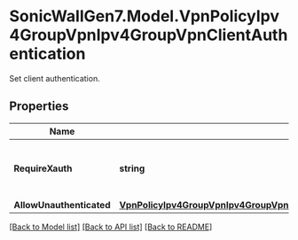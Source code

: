 # SonicWallGen7.Model.VpnPolicyIpv4GroupVpnIpv4GroupVpnClientAuthentication
Set client authentication.

## Properties

Name | Type | Description | Notes
------------ | ------------- | ------------- | -------------
**RequireXauth** | **string** | Enable XAUTH checking for VPN policy. | [optional] 
**AllowUnauthenticated** | [**VpnPolicyIpv4GroupVpnIpv4GroupVpnClientAuthenticationAllowUnauthenticatedAllowUnauthenticated**](VpnPolicyIpv4GroupVpnIpv4GroupVpnClientAuthenticationAllowUnauthenticatedAllowUnauthenticated.md) |  | [optional] 

[[Back to Model list]](../README.md#documentation-for-models) [[Back to API list]](../README.md#documentation-for-api-endpoints) [[Back to README]](../README.md)

